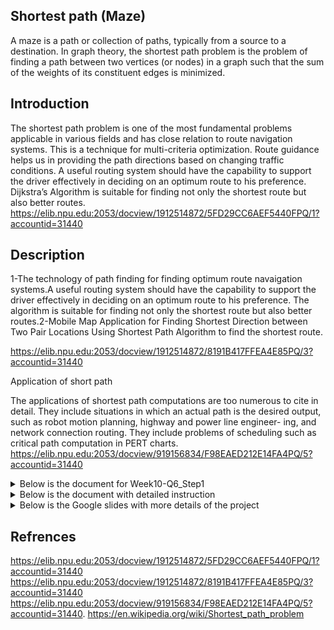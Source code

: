 ## Shortest path (Maze)

A maze is a path or collection of paths, typically from a source to a destination. In graph theory, the shortest path problem is the problem of finding a path between two vertices (or nodes) in a graph such that the sum of the weights of its constituent edges is minimized.

## Introduction

The shortest path problem is one of the most fundamental problems applicable in various fields and has close relation to route navigation systems. This is a technique for multi-criteria optimization. Route guidance helps us in providing the path directions based on changing traffic conditions. A useful routing system should have the capability to support the driver effectively in deciding on an optimum route to his preference. Dijkstra’s Algorithm is suitable for finding not only the shortest route but also better routes. https://elib.npu.edu:2053/docview/1912514872/5FD29CC6AEF5440FPQ/1?accountid=31440

## Description

1-The technology of path finding for finding optimum route navaigation systems.A useful routing system should have the capability to support the driver effectively in deciding on an optimum route to his preference. The algorithm is suitable for finding not only the shortest route but also better routes.2-Mobile Map Application for Finding Shortest Direction between Two Pair Locations Using Shortest Path Algorithm to find the shortest route.

https://elib.npu.edu:2053/docview/1912514872/8191B417FFEA4E85PQ/3?accountid=31440

Application of short path

The applications of shortest path computations are too numerous to cite in detail. They include situations in which an actual path is the desired output, such as robot motion planning, highway and power line engineer- ing, and network connection routing. They include problems of scheduling such as critical path computation in PERT charts. https://elib.npu.edu:2053/docview/919156834/F98EAED212E14FA4PQ/5?accountid=31440

<details>
<summary>Below is the document for Week10-Q6_Step1</summary>
<a href="https://github.com/Mahzoz/CS455_Algorithm_Maze_Project/blob/main/CS455_Week10-Q6_Step1_19560_Farishta.pdf"> document</a>
</details>

<details>
<summary>Below is the document with detailed instruction</summary>
<a href="https://github.com/Mahzoz/CS455_Algorithm_Maze_Project/blob/main/CS455_Week10-Q6_Step1_19560_Farishta.pdf"> document</a>
</details>

<details>
<summary>Below is the Google slides with more details of the project</summary>
<a href="https://docs.google.com/presentation/d/1mXLDc4tceSh86ZhpB9g6sPFII40_-tNZoJWzHo6F3po/edit#slide=id.gcc4cf06f5e_0_45"> Slides</a>
</details>

## Refrences

https://elib.npu.edu:2053/docview/1912514872/5FD29CC6AEF5440FPQ/1?accountid=31440
https://elib.npu.edu:2053/docview/1912514872/8191B417FFEA4E85PQ/3?accountid=31440
https://elib.npu.edu:2053/docview/919156834/F98EAED212E14FA4PQ/5?accountid=31440.
https://en.wikipedia.org/wiki/Shortest_path_problem


